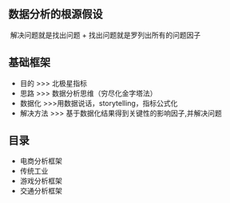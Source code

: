 ## 数据分析的根源假设

​	 解决问题就是找出问题 + 找出问题就是罗列出所有的问题因子



## 基础框架

- 目的  >>>  北极星指标
- 思路  >>>  数据分析思维（穷尽化金字塔法）
- 数据化   >>>用数据说话，storytelling，指标公式化
- 解决方法   >>>  基于数据化结果得到关键性的影响因子,并解决问题



## 目录

- 电商分析框架
- 传统工业
- 游戏分析框架
- 交通分析框架